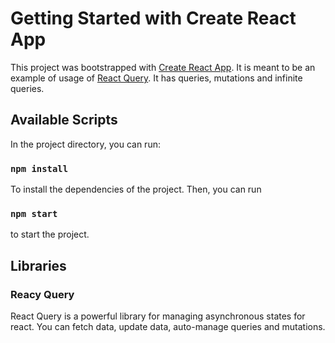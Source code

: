 # Getting Started with Create React App

This project was bootstrapped with [Create React App](https://github.com/facebook/create-react-app). It is meant to be an example of usage of [React Query](https://tanstack.com/query/v4). It has queries, mutations and infinite queries.

## Available Scripts

In the project directory, you can run:

### `npm install`

To install the dependencies of the project. Then, you can run

### `npm start`

to start the project.

## Libraries

### Reacy Query

React Query is a powerful library for managing asynchronous states for react. You can fetch data, update data, auto-manage queries and mutations.
